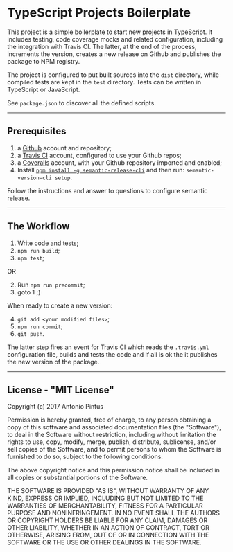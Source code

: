 # TypeScript Projects Boilerplate

This project is a simple boilerplate to start new projects in TypeScript. It includes testing, code coverage mocks and related configuration, including the integration with Travis CI. The latter, at the end of the process, increments the version, creates a new release on Github and publishes the package to NPM registry.

The project is configured to put built sources into the `dist` directory, while compiled tests are kept in the `test` directory.
Tests can be written in TypeScript or JavaScript.

See `package.json` to discover all the defined scripts.



---

Prerequisites
--------------

1. a [Github](https://github.com/) account and repository;
2. a [Travis CI](https://travis-ci.org/) account, configured to use your Github repos;
3. a [Coveralls](https://coveralls.io/) account, with your Github repository imported and enabled;
4. Install [`npm install -g semantic-release-cli`](https://www.npmjs.com/package/semantic-release-cli) and then run: `semantic-version-cli setup`. 

Follow the instructions and answer to questions to configure semantic release.

---

The Workflow
------------

1. Write code and tests;
2. `npm run build`;
3. `npm test`;

OR

2. Run `npm run precommit`;
3. goto 1   ;)

When ready to create a new version:

4. `git add <your modified files>`;
5. `npm run commit`;
6. `git push`.

The latter step fires an event for Travis CI which reads the `.travis.yml` configuration file, builds and tests the code and if all is ok the it publishes the new version of the package.  




---


License - "MIT License"
-----------------------

Copyright (c) 2017 Antonio Pintus

Permission is hereby granted, free of charge, to any person obtaining a copy
of this software and associated documentation files (the "Software"), to deal
in the Software without restriction, including without limitation the rights
to use, copy, modify, merge, publish, distribute, sublicense, and/or sell
copies of the Software, and to permit persons to whom the Software is
furnished to do so, subject to the following conditions:

The above copyright notice and this permission notice shall be included in all
copies or substantial portions of the Software.

THE SOFTWARE IS PROVIDED "AS IS", WITHOUT WARRANTY OF ANY KIND, EXPRESS OR
IMPLIED, INCLUDING BUT NOT LIMITED TO THE WARRANTIES OF MERCHANTABILITY,
FITNESS FOR A PARTICULAR PURPOSE AND NONINFRINGEMENT. IN NO EVENT SHALL THE
AUTHORS OR COPYRIGHT HOLDERS BE LIABLE FOR ANY CLAIM, DAMAGES OR OTHER
LIABILITY, WHETHER IN AN ACTION OF CONTRACT, TORT OR OTHERWISE, ARISING FROM,
OUT OF OR IN CONNECTION WITH THE SOFTWARE OR THE USE OR OTHER DEALINGS IN THE
SOFTWARE.